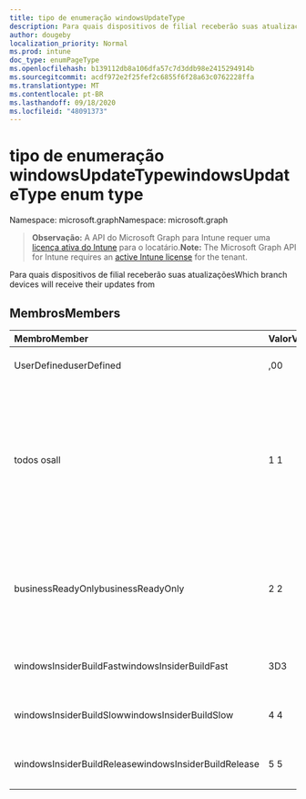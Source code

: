 ```yaml
---
title: tipo de enumeração windowsUpdateType
description: Para quais dispositivos de filial receberão suas atualizações
author: dougeby
localization_priority: Normal
ms.prod: intune
doc_type: enumPageType
ms.openlocfilehash: b139112db8a106dfa57c7d3ddb98e2415294914b
ms.sourcegitcommit: acdf972e2f25fef2c6855f6f28a63c0762228ffa
ms.translationtype: MT
ms.contentlocale: pt-BR
ms.lasthandoff: 09/18/2020
ms.locfileid: "48091373"
---
```

# <a name="windowsupdatetype-enum-type"></a><span data-ttu-id="6884f-103">tipo de enumeração windowsUpdateType</span><span class="sxs-lookup"><span data-stu-id="6884f-103">windowsUpdateType enum type</span></span>

<span data-ttu-id="6884f-104">Namespace: microsoft.graph</span><span class="sxs-lookup"><span data-stu-id="6884f-104">Namespace: microsoft.graph</span></span>

> <span data-ttu-id="6884f-105">**Observação:** A API do Microsoft Graph para Intune requer uma [licença ativa do Intune](https://go.microsoft.com/fwlink/?linkid=839381) para o locatário.</span><span class="sxs-lookup"><span data-stu-id="6884f-105">**Note:** The Microsoft Graph API for Intune requires an [active Intune license](https://go.microsoft.com/fwlink/?linkid=839381) for the tenant.</span></span>

<span data-ttu-id="6884f-106">Para quais dispositivos de filial receberão suas atualizações</span><span class="sxs-lookup"><span data-stu-id="6884f-106">Which branch devices will receive their updates from</span></span>

## <a name="members"></a><span data-ttu-id="6884f-107">Membros</span><span class="sxs-lookup"><span data-stu-id="6884f-107">Members</span></span>
|<span data-ttu-id="6884f-108">Membro</span><span class="sxs-lookup"><span data-stu-id="6884f-108">Member</span></span>|<span data-ttu-id="6884f-109">Valor</span><span class="sxs-lookup"><span data-stu-id="6884f-109">Value</span></span>|<span data-ttu-id="6884f-110">Descrição</span><span class="sxs-lookup"><span data-stu-id="6884f-110">Description</span></span>|
|:---|:---|:---|
|<span data-ttu-id="6884f-111">UserDefined</span><span class="sxs-lookup"><span data-stu-id="6884f-111">userDefined</span></span>|<span data-ttu-id="6884f-112">,0</span><span class="sxs-lookup"><span data-stu-id="6884f-112">0</span></span>|<span data-ttu-id="6884f-113">Permite que o usuário defina.</span><span class="sxs-lookup"><span data-stu-id="6884f-113">Allow the user to set.</span></span>|
|<span data-ttu-id="6884f-114">todos os</span><span class="sxs-lookup"><span data-stu-id="6884f-114">all</span></span>|<span data-ttu-id="6884f-115">1 </span><span class="sxs-lookup"><span data-stu-id="6884f-115">1</span></span>|<span data-ttu-id="6884f-116">Canal semestral (direcionado).</span><span class="sxs-lookup"><span data-stu-id="6884f-116">Semi-annual Channel (Targeted).</span></span> <span data-ttu-id="6884f-117">O dispositivo obtém todas as atualizações de recursos aplicáveis do canal semestral (direcionado).</span><span class="sxs-lookup"><span data-stu-id="6884f-117">Device gets all applicable feature updates from Semi-annual Channel (Targeted).</span></span>|
|<span data-ttu-id="6884f-118">businessReadyOnly</span><span class="sxs-lookup"><span data-stu-id="6884f-118">businessReadyOnly</span></span>|<span data-ttu-id="6884f-119">2 </span><span class="sxs-lookup"><span data-stu-id="6884f-119">2</span></span>|<span data-ttu-id="6884f-120">Canal semestral.</span><span class="sxs-lookup"><span data-stu-id="6884f-120">Semi-annual Channel.</span></span> <span data-ttu-id="6884f-121">O dispositivo Obtém atualizações de recursos do canal semestral.</span><span class="sxs-lookup"><span data-stu-id="6884f-121">Device gets feature updates from Semi-annual Channel.</span></span>|
|<span data-ttu-id="6884f-122">windowsInsiderBuildFast</span><span class="sxs-lookup"><span data-stu-id="6884f-122">windowsInsiderBuildFast</span></span>|<span data-ttu-id="6884f-123">3D</span><span class="sxs-lookup"><span data-stu-id="6884f-123">3</span></span>|<span data-ttu-id="6884f-124">Compilação do Windows Insider-Fast</span><span class="sxs-lookup"><span data-stu-id="6884f-124">Windows Insider build - Fast</span></span>|
|<span data-ttu-id="6884f-125">windowsInsiderBuildSlow</span><span class="sxs-lookup"><span data-stu-id="6884f-125">windowsInsiderBuildSlow</span></span>|<span data-ttu-id="6884f-126">4 </span><span class="sxs-lookup"><span data-stu-id="6884f-126">4</span></span>|<span data-ttu-id="6884f-127">Compilação do Windows Insider-lenta</span><span class="sxs-lookup"><span data-stu-id="6884f-127">Windows Insider build - Slow</span></span>|
|<span data-ttu-id="6884f-128">windowsInsiderBuildRelease</span><span class="sxs-lookup"><span data-stu-id="6884f-128">windowsInsiderBuildRelease</span></span>|<span data-ttu-id="6884f-129">5 </span><span class="sxs-lookup"><span data-stu-id="6884f-129">5</span></span>|<span data-ttu-id="6884f-130">Versão de lançamento do Windows Insider</span><span class="sxs-lookup"><span data-stu-id="6884f-130">Release Windows Insider build</span></span>|









